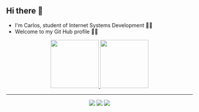 ## Hi there 🤖
- I'm Carlos, student of Internet Systems Development 👨‍💻
- Welcome to my Git Hub profile 👋🏽

<div align="center">
  <a href="https://github.com/carlossilvacosta">
  <img height="130em" src="https://github-readme-stats.vercel.app/api?username=carlossilvacosta&show_icons=true&theme=dark&include_all_commits=true&count_private=true"/>
  <img height="130em" src="https://github-readme-stats.vercel.app/api/top-langs/?username=carlossilvacosta&layout=compact&langs_count=7&theme=dark"/>
</div>
  <hr>
  <div align="center">
<a href="https://instagram.com/carlosssilvacosta" target="_blank"><img src="https://img.shields.io/badge/-Instagram-%23E4405F?style=for-the-badge&logo=instagram&logoColor=white" target="_blank"></a>
<a href = "mailto:carlossergiosilvacosta@gmail.com"><img src="https://img.shields.io/badge/Gmail-D14836?style=for-the-badge&logo=gmail&logoColor=white" target="_blank"></a>
<a href="https://www.linkedin.com/in/carlossilvacosta" target="_blank"><img src="https://img.shields.io/badge/-LinkedIn-%230077B5?style=for-the-badge&logo=linkedin&logoColor=white" target="_blank"></a>
</div>
  
<!--
 ![Snake animation](https://github.com/carlossilvacosta/carlossilvacosta/blob/output/github-contribution-grid-snake.svg)
-->
